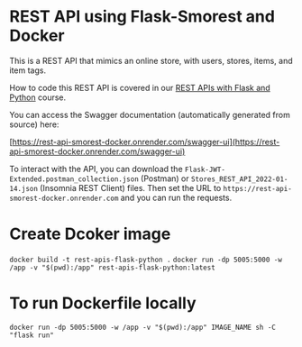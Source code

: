 # REST API using Flask-Smorest and Docker

This is a REST API that mimics an online store, with users, stores, items, and item tags.

How to code this REST API is covered in our [REST APIs with Flask and Python](https://github.com/tecladocode/rest-apis-flask-python) course.

You can access the Swagger documentation (automatically generated from source) here:

[https://rest-api-smorest-docker.onrender.com/swagger-ui](https://rest-api-smorest-docker.onrender.com/swagger-ui)

To interact with the API, you can download the `Flask-JWT-Extended.postman_collection.json` (Postman) or `Stores_REST_API_2022-01-14.json` (Insomnia REST Client) files. Then set the URL to `https://rest-api-smorest-docker.onrender.com` and you can run the requests.



# Create Dcoker image
`docker build -t rest-apis-flask-python .`
`docker run -dp 5005:5000 -w /app -v "$(pwd):/app" rest-apis-flask-python:latest`

# To run Dockerfile locally
`docker run -dp 5005:5000 -w /app -v "$(pwd):/app" IMAGE_NAME sh -C "flask run"`

